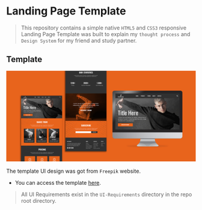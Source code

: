 # Landing Page Template
> This repository contains a simple native `HTML5` and `CSS3` responsive Landing Page Template was built to explain my `thought process` and `Design System` for my friend and study partner.

## Template
<p align="center">
  <img src="UI-Requirements/template.jpg">
</p>

The template UI design was got from `Freepik` website.
- You can access the template [here](https://www.freepik.com/free-psd/various-web-printable-templates-with-screen_6990247.htm#query=website%20templates&position=5&from_view=keyword&track=ais&uuid=4f33d966-d0bf-4b2e-8ddf-f1c19ee8b963).
> All UI Requirements exist in the `UI-Requirements` directory in the repo root directory. 






